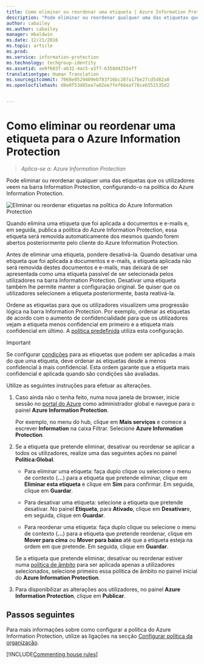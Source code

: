 ```yaml
---
title: Como eliminar ou reordenar uma etiqueta | Azure Information Protection
description: "Pode eliminar ou reordenar qualquer uma das etiquetas que os utilizadores veem na barra Information Protection, configurando-o na política do Azure Information Protection."
author: cabailey
ms.author: cabailey
manager: mbaldwin
ms.date: 12/21/2016
ms.topic: article
ms.prod: 
ms.service: information-protection
ms.technology: techgroup-identity
ms.assetid: ae0f603f-a632-4ac5-a3f7-6358d4255eff
translationtype: Human Translation
ms.sourcegitcommit: 7068e0529409eb783f16bc207a17be27cd5d82a8
ms.openlocfilehash: d8e0f53d85ee7a02ee7fef66eaf76ce6551535d2


---
```


# <a name="how-to-delete-or-reorder-a-label-for-azure-information-protection"></a>Como eliminar ou reordenar uma etiqueta para o Azure Information Protection

>*Aplica-se a: Azure Information Protection*

Pode eliminar ou reordenar qualquer uma das etiquetas que os utilizadores veem na barra Information Protection, configurando-o na política do Azure Information Protection.

![Eliminar ou reordenar etiquetas na política do Azure Information Protection](../media/info-protect-contextmenu.png)

Quando elimina uma etiqueta que foi aplicada a documentos e e-mails e, em seguida, publica a política do Azure Information Protection, essa etiqueta será removida automaticamente dos mesmos quando forem abertos posteriormente pelo cliente do Azure Information Protection.

Antes de eliminar uma etiqueta, pondere desativá-la. Quando desativar uma etiqueta que foi aplicada a documentos e e-mails, a etiqueta aplicada não será removida destes documentos e e-mails, mas deixará de ser apresentada como uma etiqueta passível de ser selecionada pelos utilizadores na barra Information Protection. Desativar uma etiqueta também lhe permite manter a configuração original. Se quiser que os utilizadores selecionem a etiqueta posteriormente, basta reativá-la.

Ordene as etiquetas para que os utilizadores visualizem uma progressão lógica na barra Information Protection. Por exemplo, ordenar as etiquetas de acordo com o aumento de confidencialidade para que os utilizadores vejam a etiqueta menos confidencial em primeiro e a etiqueta mais confidencial em último. A [política predefinida](configure-policy-default.md) utiliza esta configuração.

> [!IMPORTANT]
>Se configurar [condições](configure-policy-classification.md) para as etiquetas que podem ser aplicadas a mais do que uma etiqueta, deve ordenar as etiquetas desde a menos confidencial à mais confidencial. Esta ordem garante que a etiqueta mais confidencial é aplicada quando são condições são avaliadas.


Utilize as seguintes instruções para efetuar as alterações.

1. Caso ainda não o tenha feito, numa nova janela de browser, inicie sessão no [portal do Azure](https://portal.azure.com) como administrador global e navegue para o painel **Azure Information Protection**. 
    
    Por exemplo, no menu do hub, clique em **Mais serviços** e comece a escrever **Information** na caixa Filtrar. Selecione **Azure Information Protection**.

2. Se a etiqueta que pretende eliminar, desativar ou reordenar se aplicar a todos os utilizadores, realize uma das seguintes ações no painel **Política:Global**. 

    - Para eliminar uma etiqueta: faça duplo clique ou selecione o menu de contexto (**…**) para a etiqueta que pretende eliminar, clique em **Eliminar esta etiqueta** e clique em **Sim** para confirmar. Em seguida, clique em **Guardar**. 

    - Para desativar uma etiqueta: selecione a etiqueta que pretende desativar. No painel **Etiqueta**, para **Ativado**, clique em **Desativar**e, em seguida, clique em **Guardar**.

    - Para reordenar uma etiqueta: faça duplo clique ou selecione o menu de contexto (**…**) para a etiqueta que pretende reordenar, clique em **Mover para cima** ou **Mover para baixo** até que a etiqueta esteja na ordem em que pretende. Em seguida, clique em **Guardar**. 

     Se a etiqueta que pretende eliminar, desativar ou reordenar estiver numa [política de âmbito](configure-policy-scope.md) para ser aplicada apenas a utilizadores selecionados, selecione primeiro essa política de âmbito no painel inicial do **Azure Information Protection**.

3. Para disponibilizar as alterações aos utilizadores, no painel **Azure Information Protection**, clique em **Publicar**.

## <a name="next-steps"></a>Passos seguintes

Para mais informações sobre como configurar a política do Azure Information Protection, utilize as ligações na secção [Configurar política da organização](configure-policy.md#configuring-your-organizations-policy).  

[!INCLUDE[Commenting house rules](../includes/houserules.md)]




<!--HONumber=Jan17_HO4-->


